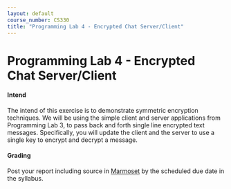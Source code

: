 ```yaml
---
layout: default
course_number: CS330
title: "Programming Lab 4 - Encrypted Chat Server/Client"
---
```


# Programming Lab 4 - Encrypted Chat Server/Client   

#### Intend 

The intend of this exercise is to demonstrate symmetric encryption techniques. We will be using the simple client and server applications from Programming Lab 3, to pass back and forth single line encrypted text messages. Specifically, you will update the client and the server to use a single key to encrypt and decrypt a message. 

#### Grading
Post your report including source in [Marmoset](https://cs.ycp.edu/marmoset) by the scheduled due date in the syllabus.
